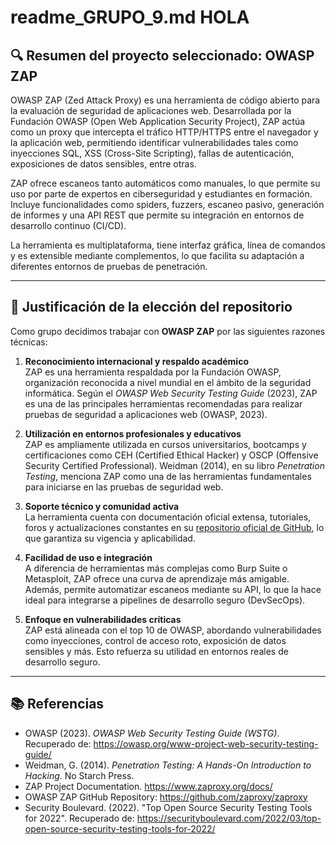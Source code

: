# readme_GRUPO_9.md HOLA

## 🔍 Resumen del proyecto seleccionado: OWASP ZAP

OWASP ZAP (Zed Attack Proxy) es una herramienta de código abierto para la evaluación de seguridad de aplicaciones web. Desarrollada por la Fundación OWASP (Open Web Application Security Project), ZAP actúa como un proxy que intercepta el tráfico HTTP/HTTPS entre el navegador y la aplicación web, permitiendo identificar vulnerabilidades tales como inyecciones SQL, XSS (Cross-Site Scripting), fallas de autenticación, exposiciones de datos sensibles, entre otras.

ZAP ofrece escaneos tanto automáticos como manuales, lo que permite su uso por parte de expertos en ciberseguridad y estudiantes en formación. Incluye funcionalidades como spiders, fuzzers, escaneo pasivo, generación de informes y una API REST que permite su integración en entornos de desarrollo continuo (CI/CD).

La herramienta es multiplataforma, tiene interfaz gráfica, línea de comandos y es extensible mediante complementos, lo que facilita su adaptación a diferentes entornos de pruebas de penetración.

---

## 🎯 Justificación de la elección del repositorio

Como grupo decidimos trabajar con **OWASP ZAP** por las siguientes razones técnicas:

1. **Reconocimiento internacional y respaldo académico**  
   ZAP es una herramienta respaldada por la Fundación OWASP, organización reconocida a nivel mundial en el ámbito de la seguridad informática. Según el *OWASP Web Security Testing Guide* (2023), ZAP es una de las principales herramientas recomendadas para realizar pruebas de seguridad a aplicaciones web (OWASP, 2023).

2. **Utilización en entornos profesionales y educativos**  
   ZAP es ampliamente utilizada en cursos universitarios, bootcamps y certificaciones como CEH (Certified Ethical Hacker) y OSCP (Offensive Security Certified Professional). Weidman (2014), en su libro *Penetration Testing*, menciona ZAP como una de las herramientas fundamentales para iniciarse en las pruebas de seguridad web.

3. **Soporte técnico y comunidad activa**  
   La herramienta cuenta con documentación oficial extensa, tutoriales, foros y actualizaciones constantes en su [repositorio oficial de GitHub](https://github.com/zaproxy/zaproxy), lo que garantiza su vigencia y aplicabilidad.

4. **Facilidad de uso e integración**  
   A diferencia de herramientas más complejas como Burp Suite o Metasploit, ZAP ofrece una curva de aprendizaje más amigable. Además, permite automatizar escaneos mediante su API, lo que la hace ideal para integrarse a pipelines de desarrollo seguro (DevSecOps).

5. **Enfoque en vulnerabilidades críticas**  
   ZAP está alineada con el top 10 de OWASP, abordando vulnerabilidades como inyecciones, control de acceso roto, exposición de datos sensibles y más. Esto refuerza su utilidad en entornos reales de desarrollo seguro.

---

## 📚 Referencias

- OWASP (2023). *OWASP Web Security Testing Guide (WSTG)*. Recuperado de: https://owasp.org/www-project-web-security-testing-guide/
- Weidman, G. (2014). *Penetration Testing: A Hands-On Introduction to Hacking*. No Starch Press.
- ZAP Project Documentation. https://www.zaproxy.org/docs/
- OWASP ZAP GitHub Repository: https://github.com/zaproxy/zaproxy
- Security Boulevard. (2022). "Top Open Source Security Testing Tools for 2022". Recuperado de: https://securityboulevard.com/2022/03/top-open-source-security-testing-tools-for-2022/
